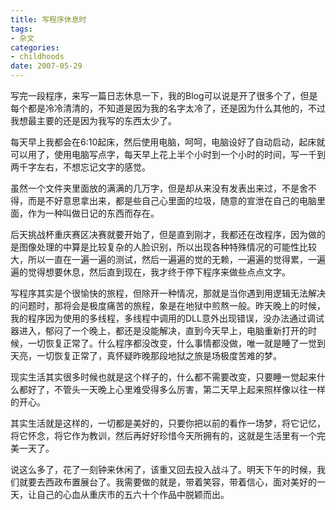 ```yaml
---
title: 写程序休息时
tags:
- 杂文
categories:
- childhoods
date: 2007-05-29
---
```


写完一段程序，来写一篇日志休息一下，我的Blog可以说是开了很多个了，但是每个都是冷冷清清的，不知道是因为我的名字太冷了，还是因为什么其他的，不过我想最主要的还是因为我写的东西太少了。

每天早上我都会在6:10起床，然后使用电脑，呵呵，电脑设好了自动启动，起床就可以用了，使用电脑写点字，每天早上花上半个小时到一个小时的时间，写一千到两千字左右，不想忘记文字的感觉。

虽然一个文件夹里面放的满满的几万字，但是却从来没有发表出来过，不是舍不得，而是不好意思拿出来，都是些自己心里面的垃圾，随意的宣泄在自己的电脑里面，作为一种叫做日记的东西而存在。

后天挑战杯重庆赛区决赛就要开始了，但是直到刚才，我都还在改程序，因为做的是图像处理的中算是比较复杂的人脸识别，所以出现各种特殊情况的可能性比较大，所以一直在一遍一遍的测试，然后一遍遍的觉的无赖，一遍遍的觉得累，一遍遍的觉得想要休息，然后直到现在，我才终于停下程序来做些点点文字。

写程序其实是个很愉快的旅程，但除开一种情况，那就是当你遇到用逻辑无法解决的问题时，那将会是极度痛苦的旅程，象是在地狱中煎熬一般。昨天晚上的时候，我的程序因为使用的多线程，多线程中调用的DLL意外出现错误，没办法通过调试器进入，郁闷了一个晚上，都还是没能解决，直到今天早上，电脑重新打开的时候，一切恢复正常了。什么程序都没改变，什么事情都没做，唯一就是睡了一觉到天亮，一切恢复正常了，真怀疑昨晚那段地狱之旅是场极度苦难的梦。

现实生活其实很多时候也就是这个样子的，什么都不需要改变，只要睡一觉起来什么都好了，不管头一天晚上心里难受得多么厉害，第二天早上起来照样像以往一样的开心。

其实生活就是这样的，一切都是美好的，只要你把以前的看作一场梦，将它记忆，将它怀念，将它作为教训，然后再好好珍惜今天所拥有的，这就是生活里有一个完美一天了。

说这么多了，花了一刻钟来休闲了，该重又回去投入战斗了。明天下午的时候，我们就要去西政布置展台了。我需要做的就是，带着笑容，带着信心，面对美好的一天，让自己的心血从重庆市的五六十个作品中脱颖而出。
